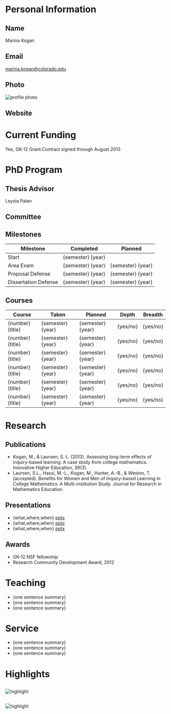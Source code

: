 

# Personal Information

## Name
Marina Kogan

## Email
marina.kogan@colorado.edu

## Photo
![profile photo](files/1FzZrZPMvoGScsgVuGLSlshMDVOJHn4Q1wYzLt6YA4rU-photo-0.png)

## Website


# Current Funding
Yes, GK-12 Grant.Contract signed through August 2013

# PhD Program

## Thesis Advisor
Leysia Palen

## Committee


## Milestones

| Milestone            | Completed         | Planned           |         
| -------------------- | ----------------- | ----------------- |
| Start                | {semester} {year} |                   |
| Area Exam            | {semester} {year} | {semester} {year} |
| Proposal Defense     | {semester} {year} | {semester} {year} |
| Dissertation Defense | {semester} {year} | {semester} {year} |

## Courses

| Course           | Taken             | Planned            | Depth    | Breadth | 
| ---------------- | ----------------- | ------------------ | -------- | ------- |
| {number} {title} | {semester} {year} | {semester} {year}  | {yes/no} | {yes/no}|
| {number} {title} | {semester} {year} | {semester} {year}  | {yes/no} | {yes/no}|
| {number} {title} | {semester} {year} | {semester} {year}  | {yes/no} | {yes/no}|
| {number} {title} | {semester} {year} | {semester} {year}  | {yes/no} | {yes/no}|
| {number} {title} | {semester} {year} | {semester} {year}  | {yes/no} | {yes/no}|
| {number} {title} | {semester} {year} | {semester} {year}  | {yes/no} | {yes/no}|

# Research

## Publications


* Kogan, M., & Laursen, S. L. (2013).  Assessing long-term effects of inquiry-based learning:  A case study from college mathematics.  Innovative Higher Education, 39(3).
* Laursen, S.L., Hassi, M.-L., Kogan, M., Hunter, A.-B., & Weston, T. (accepted). Benefits for Women and Men of Inquiry-based Learning in College Mathematics: A Multi-institution Study. Journal for Research in Mathematics Education.


## Presentations

* {what,where,when} [pptx](files/presentation-file.pptx)
* {what,where,when} [pptx](files/presentation-file.pptx)
* {what,where,when} [pptx](files/presentation-file.pptx)
      
## Awards


* GK-12 NSF fellowship
* Research Community Development Award, 2012


# Teaching

* {one sentence summary}
* {one sentence summary}
* {one sentence summary}

# Service

* {one sentence summary}
* {one sentence summary}
* {one sentence summary}

# Highlights


## 


![highlight](files/1FzZrZPMvoGScsgVuGLSlshMDVOJHn4Q1wYzLt6YA4rU-highlight0-0.png)



## 


![highlight](files/1FzZrZPMvoGScsgVuGLSlshMDVOJHn4Q1wYzLt6YA4rU-highlight1-0.png)




